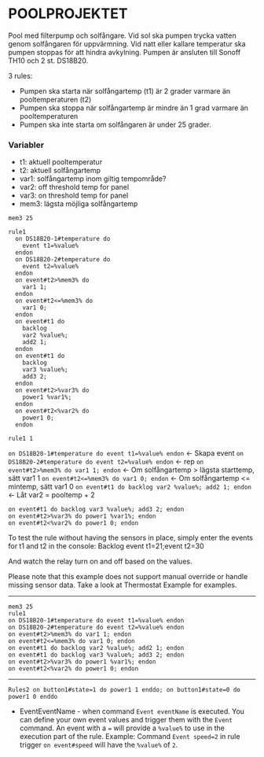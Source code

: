 # POOLPROJEKTET

Pool med filterpump och solfångare. Vid sol ska pumpen trycka vatten genom solfångaren för uppvärmning. Vid natt eller kallare temperatur ska pumpen stoppas för att hindra avkylning. Pumpen är ansluten till Sonoff TH10 och 2 st. DS18B20.

3 rules:

* Pumpen ska starta när solfångartemp (t1) är 2 grader varmare än pooltemperaturen (t2)
* Pumpen ska stoppa när solfångartemp är mindre än 1 grad varmare än pooltemperaturen
* Pumpen ska inte starta om solfångaren är under 25 grader.

### Variabler

* t1: aktuell pooltemperatur
* t2: aktuell solfångartemp
* var1: solfångartemp inom giltig tempområde?
* var2: off threshold temp for panel
* var3: on threshold temp for panel
* mem3: lägsta möjliga solfångartemp

```
mem3 25

rule1
  on DS18B20-1#temperature do
    event t1=%value%
  endon
  on DS18B20-2#temperature do
    event t2=%value%
  endon
  on event#t2>%mem3% do 
    var1 1;
  endon
  on event#t2<=%mem3% do 
    var1 0;
  endon
  on event#t1 do 
    backlog
    var2 %value%;
    add2 1;
  endon
  on event#t1 do 
    backlog
    var3 %value%;
    add3 2;
  endon
  on event#t2>%var3% do
    power1 %var1%;
  endon
  on event#t2<%var2% do
    power1 0;
  endon

rule1 1
```


```on DS18B20-1#temperature do event t1=%value% endon``` <- Skapa event
```on DS18B20-2#temperature do event t2=%value% endon``` <- rep
```on event#t2>%mem3% do var1 1; endon``` <- Om solfångartemp > lägsta starttemp, sätt var1 1
```on event#t2<=%mem3% do var1 0; endon``` <- Om solfångartemp <= mintemp, sätt var1 0
```on event#t1 do backlog var2 %value%; add2 1; endon``` <- Låt var2 = pooltemp + 2


```
on event#t1 do backlog var3 %value%; add3 2; endon
on event#t2>%var3% do power1 %var1%; endon
on event#t2<%var2% do power1 0; endon
```

To test the rule without having the sensors in place, simply enter the events for t1 and t2 in the console:
Backlog event t1=21;event t2=30

And watch the relay turn on and off based on the values.

Please note that this example does not support manual override or handle missing sensor data. Take a look at Thermostat Example for examples.

---

```
mem3 25
rule1 
on DS18B20-1#temperature do event t1=%value% endon
on DS18B20-2#temperature do event t2=%value% endon
on event#t2>%mem3% do var1 1; endon
on event#t2<=%mem3% do var1 0; endon
on event#t1 do backlog var2 %value%; add2 1; endon
on event#t1 do backlog var3 %value%; add3 2; endon
on event#t2>%var3% do power1 %var1%; endon
on event#t2<%var2% do power1 0; endon
``` 

---

```
Rules2 on button1#state=1 do power1 1 enddo; on button1#state=0 do power1 0 enddo
```

* EventEventName - when command ```Event eventName``` is executed. You can define your own event values and trigger them with the ```Event``` command. An event with a ```=``` will provide a ```%value%``` to use in the execution part of the rule. Example: Command ```Event speed=2``` in rule trigger ```on event#speed``` will have the ```%value%``` of ```2```.
